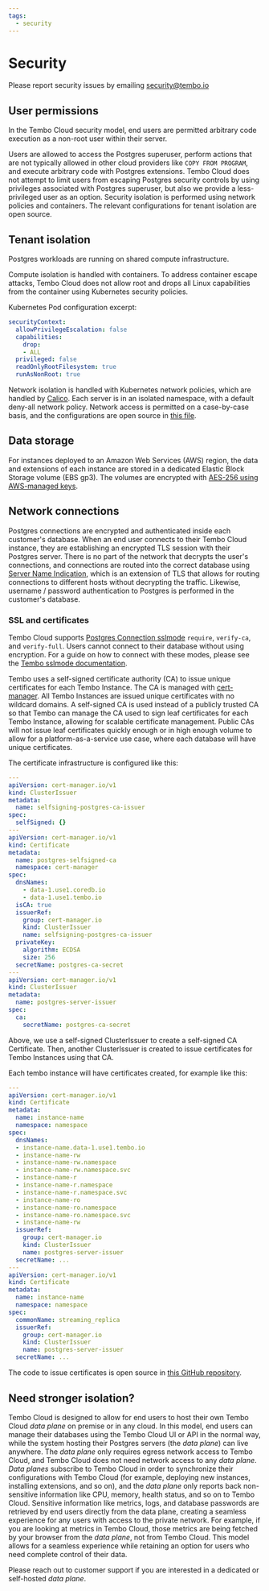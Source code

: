 ```yaml
---
tags:
  - security
---
```


# Security

Please report security issues by emailing security@tembo.io

## User permissions

In the Tembo Cloud security model, end users are permitted arbitrary code execution as a non-root user within their server.

Users are allowed to access the Postgres superuser, perform actions that are not typically allowed in other cloud providers like `COPY FROM PROGRAM`, and execute arbitrary code with Postgres extensions. Tembo Cloud does not attempt to limit users from escaping Postgres security controls by using privileges associated with Postgres superuser, but also we provide a less-privileged user as an option. Security isolation is performed using network policies and containers. The relevant configurations for tenant isolation are open source.

## Tenant isolation

Postgres workloads are running on shared compute infrastructure.

Compute isolation is handled with containers. To address container escape attacks, Tembo Cloud does not allow root and drops all Linux capabilities from the container using Kubernetes security policies.

Kubernetes Pod configuration excerpt:
```yaml
securityContext:
  allowPrivilegeEscalation: false
  capabilities:
    drop:
    - ALL
  privileged: false
  readOnlyRootFilesystem: true
  runAsNonRoot: true
```

Network isolation is handled with Kubernetes network policies, which are handled by [Calico](https://docs.tigera.io/calico/latest/reference/installation/api). Each server is in an isolated namespace, with a default deny-all network policy. Network access is permitted on a case-by-case basis, and the configurations are open source in [this file](https://github.com/tembo-io/tembo-stacks/blob/main/tembo-operator/src/network_policies.rs).

## Data storage

For instances deployed to an Amazon Web Services (AWS) region, the data and extensions of each instance are stored in a dedicated Elastic Block Storage volume (EBS gp3). The volumes are encrypted with [AES-256 using AWS-managed keys](https://docs.aws.amazon.com/AWSEC2/latest/UserGuide/EBSEncryption.html).

## Network connections

Postgres connections are encrypted and authenticated inside each customer's database. When an end user connects to their Tembo Cloud instance, they are establishing an encrypted TLS session with their Postgres server. There is no part of the network that decrypts the user's connections, and connections are routed into the correct database using [Server Name Indication](https://https.cio.gov/sni/), which is an extension of TLS that allows for routing connections to different hosts without decrypting the traffic. Likewise, username / password authentication to Postgres is performed in the customer's database.

### SSL and certificates

Tembo Cloud supports [Postgres Connection sslmode](https://www.postgresql.org/docs/current/libpq-ssl.html) `require`, `verify-ca`, and `verify-full`. Users cannot connect to their database without using encryption. For a guide on how to connect with these modes, please see the [Tembo sslmode documentation](/docs/tembo-cloud/connecting-with-stronger-sslmode).

Tembo uses a self-signed certificate authority (CA) to issue unique certificates for each Tembo Instance. The CA is managed with [cert-manager](https://cert-manager.io/). All Tembo Instances are issued unique certificates with no wildcard domains. A self-signed CA is used instead of a publicly trusted CA so that Tembo can manage the CA used to sign leaf certificates for each Tembo Instance, allowing for scalable certificate management. Public CAs will not issue leaf certificates quickly enough or in high enough volume to allow for a platform-as-a-service use case, where each database will have unique certificates.

The certificate infrastructure is configured like this:

```yaml
---
apiVersion: cert-manager.io/v1
kind: ClusterIssuer
metadata:
  name: selfsigning-postgres-ca-issuer
spec:
  selfSigned: {}
---
apiVersion: cert-manager.io/v1
kind: Certificate
metadata:
  name: postgres-selfsigned-ca
  namespace: cert-manager
spec:
  dnsNames:
    - data-1.use1.coredb.io
    - data-1.use1.tembo.io
  isCA: true
  issuerRef:
    group: cert-manager.io
    kind: ClusterIssuer
    name: selfsigning-postgres-ca-issuer
  privateKey:
    algorithm: ECDSA
    size: 256
  secretName: postgres-ca-secret
---
apiVersion: cert-manager.io/v1
kind: ClusterIssuer
metadata:
  name: postgres-server-issuer
spec:
  ca:
    secretName: postgres-ca-secret
```

Above, we use a self-signed ClusterIssuer to create a self-signed CA Certificate. Then, another ClusterIssuer is created to issue certificates for Tembo Instances using that CA.

Each tembo instance will have certificates created, for example like this:

```yaml
---
apiVersion: cert-manager.io/v1
kind: Certificate
metadata:
  name: instance-name
  namespace: namespace
spec:
  dnsNames:
  - instance-name.data-1.use1.tembo.io
  - instance-name-rw
  - instance-name-rw.namespace
  - instance-name-rw.namespace.svc
  - instance-name-r
  - instance-name-r.namespace
  - instance-name-r.namespace.svc
  - instance-name-ro
  - instance-name-ro.namespace
  - instance-name-ro.namespace.svc
  - instance-name-rw
  issuerRef:
    group: cert-manager.io
    kind: ClusterIssuer
    name: postgres-server-issuer
  secretName: ...
---
apiVersion: cert-manager.io/v1
kind: Certificate
metadata:
  name: instance-name
  namespace: namespace
spec:
  commonName: streaming_replica
  issuerRef:
    group: cert-manager.io
    kind: ClusterIssuer
    name: postgres-server-issuer
  secretName: ...
```

The code to issue certificates is open source in [this GitHub repository](https://github.com/tembo-io/tembo-stacks).

## Need stronger isolation?

Tembo Cloud is designed to allow for end users to host their own Tembo Cloud *data plane* on premise or in any cloud. In this model, end users can manage their databases using the Tembo Cloud UI or API in the normal way, while the system hosting their Postgres servers (the *data plane*) can live anywhere. The *data plane* only requires egress network access to Tembo Cloud, and Tembo Cloud does not need network access to any *data plane*. *Data planes* subscribe to Tembo Cloud in order to synchronize their configurations with Tembo Cloud (for example, deploying new instances, installing extensions, and so on), and the *data plane* only reports back non-sensitive information like CPU, memory, health status, and so on to Tembo Cloud. Sensitive information like metrics, logs, and database passwords are retrieved by end users directly from the data plane, creating a seamless experience for any users with access to the private network. For example, if you are looking at metrics in Tembo Cloud, those metrics are being fetched by your browser from the *data plane*, not from Tembo Cloud. This model allows for a seamless experience while retaining an option for users who need complete control of their data.

Please reach out to customer support if you are interested in a dedicated or self-hosted *data plane*.
